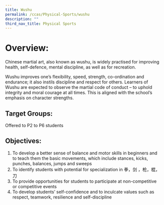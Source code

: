 ```yaml
---
title: Wushu
permalink: /ccas/Physical-Sports/wushu
description: ""
third_nav_title: Physical Sports
---
```

# Overview:
Chinese martial art, also known as wushu, is widely practised for improving health, self-defence, mental discipline, as well as for recreation.

Wushu improves one’s flexibility, speed, strength, co-ordination and endurance; it also instils discipline and respect for others. Learners of Wushu are expected to observe the martial code of conduct – to uphold integrity and moral courage at all times. This is aligned with the school’s emphasis on character strengths.

## Target Groups:

Offered to P2 to P6 students

## Objectives:

1. To develop a better sense of balance and motor skills in beginners and to teach them the basic movements, which include stances, kicks, punches, balances, jumps and sweeps
2. To identify students with potential for specialization in 拳，剑 ，枪，棍，刀
3. To provide opportunities for students to participate at non-competitive or competitive events
4. To develop students’ self-confidence and to inculcate values such as respect, teamwork, resilience and self-discipline